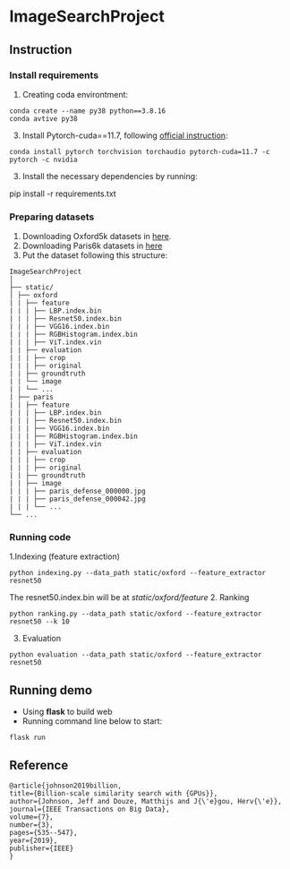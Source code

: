 # ImageSearchProject

## Instruction

### Install requirements

1. Creating coda environtment:

```
conda create --name py38 python==3.8.16
conda avtive py38
```

3. Install Pytorch-cuda==11.7, following [official instruction](pytorch.org):

```
conda install pytorch torchvision torchaudio pytorch-cuda=11.7 -c pytorch -c nvidia
```

3. Install the necessary dependencies by running:

pip install -r requirements.txt

### Preparing datasets

1. Downloading Oxford5k datasets in [here](https://www.robots.ox.ac.uk/~vgg/data/oxbuildings/).
2. Downloading Paris6k datasets in [here](https://www.robots.ox.ac.uk/~vgg/data/parisbuildings/)
3. Put the dataset following this structure:

```
ImageSearchProject
│
├── static/
│ ├── oxford
| | ├── feature
| | | ├── LBP.index.bin
| | | ├── Resnet50.index.bin
| | | ├── VGG16.index.bin
| | | ├── RGBHistogram.index.bin
| | | ├── ViT.index.vin
| | ├── evaluation
| | | ├── crop
| | | ├── original
| | ├── groundtruth
| | └── image
| | └── ...
| ├── paris
| | ├── feature
| | | ├── LBP.index.bin
| | | ├── Resnet50.index.bin
| | | ├── VGG16.index.bin
| | | ├── RGBHistogram.index.bin
| | | ├── ViT.index.vin
| | ├── evaluation
| | | ├── crop
| | | ├── original
| | ├── groundtruth
| | ├── image
| | | ├── paris_defense_000000.jpg
| | | ├── paris_defense_000042.jpg
| | | └── ...
└── ...
```

### Running code

1.Indexing (feature extraction)

```
python indexing.py --data_path static/oxford --feature_extractor resnet50
```

The resnet50.index.bin will be at _static/oxford/feature_ 2. Ranking

```
python ranking.py --data_path static/oxford --feature_extractor resnet50 --k 10
```

3. Evaluation

```
python evaluation --data_path static/oxford --feature_extractor resnet50
```

## Running demo

- Using **flask** to build web
- Running command line below to start:

```
flask run
```

## Reference

```
@article{johnson2019billion,
title={Billion-scale similarity search with {GPUs}},
author={Johnson, Jeff and Douze, Matthijs and J{\'e}gou, Herv{\'e}},
journal={IEEE Transactions on Big Data},
volume={7},
number={3},
pages={535--547},
year={2019},
publisher={IEEE}
}
```
